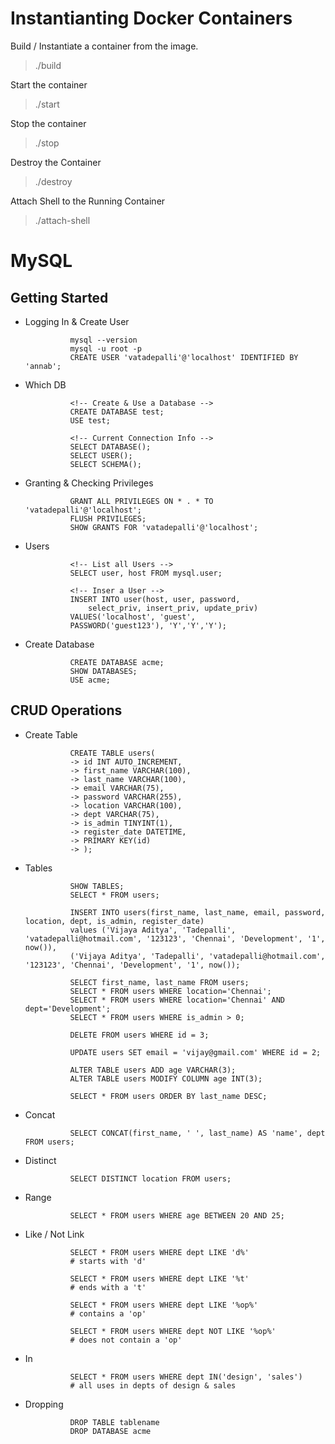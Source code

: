 # Instantianting Docker Containers

Build / Instantiate a container from the image.
> ./build

Start the container
> ./start

Stop the container
> ./stop

Destroy the Container
> ./destroy

Attach Shell to the Running Container
> ./attach-shell

# MySQL

## Getting Started
* Logging In & Create User

                mysql --version
                mysql -u root -p
                CREATE USER 'vatadepalli'@'localhost' IDENTIFIED BY 'annab';

* Which DB 

                <!-- Create & Use a Database -->
                CREATE DATABASE test;
                USE test;

                <!-- Current Connection Info -->
                SELECT DATABASE();
                SELECT USER();
                SELECT SCHEMA();

* Granting & Checking Privileges

                GRANT ALL PRIVILEGES ON * . * TO 'vatadepalli'@'localhost';
                FLUSH PRIVILEGES;
                SHOW GRANTS FOR 'vatadepalli'@'localhost';

* Users

                <!-- List all Users -->
                SELECT user, host FROM mysql.user;

                <!-- Inser a User -->
                INSERT INTO user(host, user, password,
                    select_priv, insert_priv, update_priv)
                VALUES('localhost', 'guest',
                PASSWORD('guest123'), 'Y','Y','Y');


* Create Database

                CREATE DATABASE acme;
                SHOW DATABASES;
                USE acme;

## CRUD Operations

* Create Table

                
                CREATE TABLE users(
                -> id INT AUTO_INCREMENT,
                -> first_name VARCHAR(100),
                -> last_name VARCHAR(100),
                -> email VARCHAR(75),
                -> password VARCHAR(255),
                -> location VARCHAR(100),
                -> dept VARCHAR(75),
                -> is_admin TINYINT(1),
                -> register_date DATETIME,
                -> PRIMARY KEY(id)
                -> );

* Tables

                SHOW TABLES;
                SELECT * FROM users;

                INSERT INTO users(first_name, last_name, email, password, location, dept, is_admin, register_date)
                values ('Vijaya Aditya', 'Tadepalli', 'vatadepalli@hotmail.com', '123123', 'Chennai', 'Development', '1', now()), 
                ('Vijaya Aditya', 'Tadepalli', 'vatadepalli@hotmail.com', '123123', 'Chennai', 'Development', '1', now());

                SELECT first_name, last_name FROM users;
                SELECT * FROM users WHERE location='Chennai';
                SELECT * FROM users WHERE location='Chennai' AND dept='Development';
                SELECT * FROM users WHERE is_admin > 0;

                DELETE FROM users WHERE id = 3;

                UPDATE users SET email = 'vijay@gmail.com' WHERE id = 2;

                ALTER TABLE users ADD age VARCHAR(3);
                ALTER TABLE users MODIFY COLUMN age INT(3);

                SELECT * FROM users ORDER BY last_name DESC;

* Concat

                SELECT CONCAT(first_name, ' ', last_name) AS 'name', dept FROM users;

* Distinct

                SELECT DISTINCT location FROM users;

* Range

                SELECT * FROM users WHERE age BETWEEN 20 AND 25;

* Like / Not Link

                SELECT * FROM users WHERE dept LIKE 'd%'
                # starts with 'd'

                SELECT * FROM users WHERE dept LIKE '%t'
                # ends with a 't'

                SELECT * FROM users WHERE dept LIKE '%op%'
                # contains a 'op'

                SELECT * FROM users WHERE dept NOT LIKE '%op%'
                # does not contain a 'op'

* In

                SELECT * FROM users WHERE dept IN('design', 'sales')
                # all uses in depts of design & sales
    
* Dropping

                DROP TABLE tablename
                DROP DATABASE acme